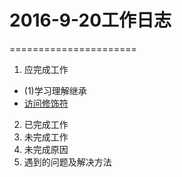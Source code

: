 # 2016-9-20工作日志
======================
1. 应完成工作
*  (1)学习理解继承
*  [访问修饰符](image/修饰符.png)
2. 已完成工作
3. 未完成工作
4. 未完成原因
5. 遇到的问题及解决方法
